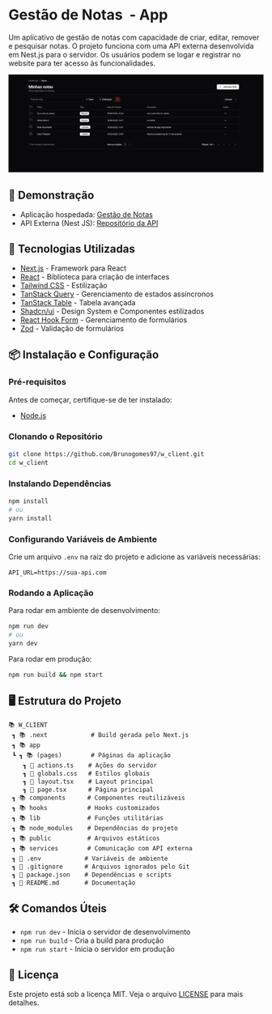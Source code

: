 # Gestão de Notas  - App

Um aplicativo de gestão de notas com capacidade de criar, editar, remover e pesquisar notas. O projeto funciona com uma API externa desenvolvida em Nest.js para o servidor. Os usuários podem se logar e registrar no website para ter acesso às funcionalidades.

![Imagem do App](public/app.png)

## 🔗 Demonstração

- Aplicação hospedada: [Gestão de Notas](https://w-client.vercel.app/)
- API Externa (Nest JS): [Repositório da API](https://github.com/Brunogomes97/w_server)

## 🚀 Tecnologias Utilizadas

- [Next.js](https://nextjs.org/) - Framework para React
- [React](https://react.dev/) - Biblioteca para criação de interfaces
- [Tailwind CSS](https://tailwindcss.com/) - Estilização
- [TanStack Query](https://tanstack.com/query/latest) - Gerenciamento de estados assíncronos
- [TanStack Table](https://tanstack.com/table/latest) - Tabela avançada
- [Shadcn/ui](https://ui.shadcn.com/) - Design System e Componentes estilizados
- [React Hook Form](https://react-hook-form.com/) - Gerenciamento de formulários
- [Zod](https://zod.dev/) - Validação de formulários

## 📦 Instalação e Configuração

### Pré-requisitos

Antes de começar, certifique-se de ter instalado:

- [Node.js](https://nodejs.org/)

### Clonando o Repositório

```bash
git clone https://github.com/Brunogomes97/w_client.git
cd w_client
```

### Instalando Dependências

```bash
npm install
# ou
yarn install
```

### Configurando Variáveis de Ambiente

Crie um arquivo `.env` na raiz do projeto e adicione as variáveis necessárias:

```env
API_URL=https://sua-api.com
```

### Rodando a Aplicação

Para rodar em ambiente de desenvolvimento:

```bash
npm run dev
# ou
yarn dev
```

Para rodar em produção:

```bash
npm run build && npm start
```

## 🖥️ Estrutura do Projeto

```
📚 W_CLIENT
 ┓ 📚 .next            # Build gerada pelo Next.js
 ┓ 📚 app             
 ┗ ┓ 📚 (pages)        # Páginas da aplicação
    ┓ 📄 actions.ts    # Ações do servidor
    ┓ 📄 globals.css   # Estilos globais
    ┓ 📄 layout.tsx    # Layout principal
    ┓ 📄 page.tsx      # Página principal
 ┓ 📚 components      # Componentes reutilizáveis
 ┓ 📚 hooks           # Hooks customizados
 ┓ 📚 lib             # Funções utilitárias
 ┓ 📚 node_modules    # Dependências do projeto
 ┓ 📚 public          # Arquivos estáticos
 ┓ 📚 services        # Comunicação com API externa
 ┓ 📄 .env            # Variáveis de ambiente
 ┓ 📄 .gitignore      # Arquivos ignorados pelo Git
 ┓ 📄 package.json    # Dependências e scripts
 ┓ 📄 README.md       # Documentação
```

## 🛠️ Comandos Úteis

- `npm run dev` - Inicia o servidor de desenvolvimento
- `npm run build` - Cria a build para produção
- `npm run start` - Inicia o servidor em produção


## 📜 Licença

Este projeto está sob a licença MIT. Veja o arquivo [LICENSE](LICENSE) para mais detalhes.

